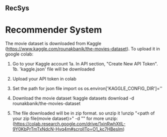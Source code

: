 ## RecSys
# Recommender System
The movie dataset is downloaded from Kaggle (https://www.kaggle.com/rounakbanik/the-movies-dataset). To upload it in google colab:
1. Go to your Kaggle account 
1a. In API section, "Create New API Token". 
1b. 'kaggle.json' file will be downloaded

2. Upload your API token in colab

3. Set the path for json file
import os
os.environ['KAGGLE_CONFIG_DIR']='<path of your kaggle.json file>'

4. Download the movie dataset
!kaggle datasets download -d rounakbanik/the-movies-dataset

5. The file downloaded will be in zip format. so unzip it 
!unzip "<path of your zip file(movie dataset)>" -d "<place you want to unzip>"
for more unzip:
(https://colab.research.google.com/drive/1xinRwhXtlL-9Y0KbPrTmTxNdcN-Hvq4m#scrollTo=O1_kc7HBeslm)
